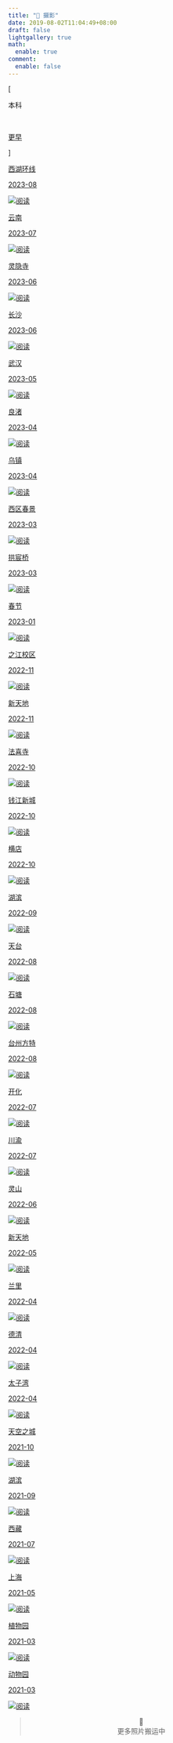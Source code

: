 ```yaml
---
title: "📸 摄影"
date: 2019-08-02T11:04:49+08:00
draft: false
lightgallery: true
math:
  enable: true
comment:
  enable: false
---
```


<div class="nav-tab">
  <p class="bord">[</p>
  <p class="now">本科</p>&nbsp;
  <a href="../photo-earler"><p class="not">更早</p></a>
  <p class="bord">]</p>
</div>

<div class="subpage-box">
  <div class="subpage-box-cover">
    <a href="" data-pjax-state="">
      <p class="image-caption">西湖环线</p>
      <p class="image-description">2023-08</p>
      <img alt="阅读" data-src="" src="https://z1.ax1x.com/2023/11/08/pi1avCR.jpg" data-loaded="true">
    </a>
  </div>
  <div class="subpage-box-cover">
    <a href="" data-pjax-state="">
      <p class="image-caption">云南</p>
      <p class="image-description">2023-07</p>
      <img alt="阅读" data-src="" src="https://z1.ax1x.com/2023/11/07/pi1MON8.jpg" data-loaded="true">
    </a>
  </div>
  <div class="subpage-box-cover">
    <a href="./changsha" data-pjax-state="">
      <p class="image-caption">灵隐寺</p>
      <p class="image-description">2023-06</p>
      <img alt="阅读" data-src="" src="https://z1.ax1x.com/2023/11/08/pi1aLE4.jpg" data-loaded="true">
    </a>
  </div>
  <div class="subpage-box-cover">
    <a href="./changsha" data-pjax-state="">
      <p class="image-caption">长沙</p>
      <p class="image-description">2023-06</p>
      <img alt="阅读" data-src="" src="https://z1.ax1x.com/2023/10/29/pie5xDx.jpg" data-loaded="true">
    </a>
  </div>
  <div class="subpage-box-cover">
    <a href="" data-pjax-state="">
      <p class="image-caption">武汉</p>
      <p class="image-description">2023-05</p>
      <img alt="阅读" data-src="" src="https://z1.ax1x.com/2023/11/07/pi1Mzcj.jpg" data-loaded="true">
    </a>
  </div>
  <div class="subpage-box-cover">
    <a href="" data-pjax-state="">
      <p class="image-caption">良渚</p>
      <p class="image-description">2023-04</p>
      <img alt="阅读" data-src="" src="https://z1.ax1x.com/2023/11/08/pi1abbF.jpg" data-loaded="true">
    </a>
  </div>
  <div class="subpage-box-cover">
    <a href="" data-pjax-state="">
      <p class="image-caption">乌镇</p>
      <p class="image-description">2023-04</p>
      <img alt="阅读" data-src="" src="https://z1.ax1x.com/2023/11/07/pi1Mx3Q.jpg" data-loaded="true">
    </a>
  </div>
  <div class="subpage-box-cover">
    <a href="" data-pjax-state="">
      <p class="image-caption">西区春景</p>
      <p class="image-description">2023-03</p>
      <img alt="阅读" data-src="" src="https://z1.ax1x.com/2023/11/07/pi1MX4S.jpg" data-loaded="true">
    </a>
  </div>
  <div class="subpage-box-cover">
    <a href="" data-pjax-state="">
      <p class="image-caption">拱宸桥</p>
      <p class="image-description">2023-03</p>
      <img alt="阅读" data-src="" src="https://z1.ax1x.com/2023/11/07/pi1MbHP.jpg" data-loaded="true">
    </a>
  </div>
  <div class="subpage-box-cover">
    <a href="" data-pjax-state="">
      <p class="image-caption">春节</p>
      <p class="image-description">2023-01</p>
      <img alt="阅读" data-src="" src="https://z1.ax1x.com/2023/11/07/pi1MLAf.jpg" data-loaded="true">
    </a>
  </div>
  <div class="subpage-box-cover">
    <a href="" data-pjax-state="">
      <p class="image-caption">之江校区</p>
      <p class="image-description">2022-11</p>
      <img alt="阅读" data-src="" src="https://z1.ax1x.com/2023/11/07/pi1M7nI.jpg" data-loaded="true">
    </a>
  </div>
  <div class="subpage-box-cover">
    <a href="" data-pjax-state="">
      <p class="image-caption">新天地</p>
      <p class="image-description">2022-11</p>
      <img alt="阅读" data-src="" src="https://z1.ax1x.com/2023/11/08/pi1aOUJ.jpg" data-loaded="true">
    </a>
  </div>
  <div class="subpage-box-cover">
    <a href="" data-pjax-state="">
      <p class="image-caption">法喜寺</p>
      <p class="image-description">2022-10</p>
      <img alt="阅读" data-src="" src="https://z1.ax1x.com/2023/11/07/pi1MHBt.jpg" data-loaded="true">
    </a>
  </div>
  <div class="subpage-box-cover">
    <a href="" data-pjax-state="">
      <p class="image-caption">钱江新城</p>
      <p class="image-description">2022-10</p>
      <img alt="阅读" data-src="" src="https://z1.ax1x.com/2023/11/08/pi1a7uT.jpg" data-loaded="true">
    </a>
  </div>
  <div class="subpage-box-cover">
    <a href="" data-pjax-state="">
      <p class="image-caption">横店</p>
      <p class="image-description">2022-10</p>
      <img alt="阅读" data-src="" src="https://z1.ax1x.com/2023/11/08/pi1aHDU.jpg" data-loaded="true">
    </a>
  </div>
  <div class="subpage-box-cover">
    <a href="" data-pjax-state="">
      <p class="image-caption">湖滨</p>
      <p class="image-description">2022-09</p>
      <img alt="阅读" data-src="" src="https://z1.ax1x.com/2023/11/08/pi1aIg0.jpg" data-loaded="true">
    </a>
  </div>
  <div class="subpage-box-cover">
    <a href="" data-pjax-state="">
      <p class="image-caption">天台</p>
      <p class="image-description">2022-08</p>
      <img alt="阅读" data-src="" src="https://z1.ax1x.com/2023/11/08/pi1aX59.jpg" data-loaded="true">
    </a>
  </div>
  <div class="subpage-box-cover">
    <a href="" data-pjax-state="">
      <p class="image-caption">石塘</p>
      <p class="image-description">2022-08</p>
      <img alt="阅读" data-src="" src="https://z1.ax1x.com/2023/11/08/pi1sYRJ.jpg" data-loaded="true">
    </a>
  </div>
  <div class="subpage-box-cover">
    <a href="" data-pjax-state="">
      <p class="image-caption">台州方特</p>
      <p class="image-description">2022-08</p>
      <img alt="阅读" data-src="" src="https://z1.ax1x.com/2023/11/08/pi1sas1.jpg" data-loaded="true">
    </a>
  </div>
  <div class="subpage-box-cover">
    <a href="" data-pjax-state="">
      <p class="image-caption">开化</p>
      <p class="image-description">2022-07</p>
      <img alt="阅读" data-src="" src="https://z1.ax1x.com/2023/11/08/pi1sUMR.jpg" data-loaded="true">
    </a>
  </div>
  <div class="subpage-box-cover">
    <a href="" data-pjax-state="">
      <p class="image-caption">川渝</p>
      <p class="image-description">2022-07</p>
      <img alt="阅读" data-src="" src="https://z1.ax1x.com/2023/11/08/pi1s3IU.jpg" data-loaded="true">
    </a>
  </div>
  <div class="subpage-box-cover">
    <a href="" data-pjax-state="">
      <p class="image-caption">灵山</p>
      <p class="image-description">2022-06</p>
      <img alt="阅读" data-src="" src="https://z1.ax1x.com/2023/11/08/pi1slZV.jpg" data-loaded="true">
    </a>
  </div>
  <div class="subpage-box-cover">
    <a href="" data-pjax-state="">
      <p class="image-caption">新天地</p>
      <p class="image-description">2022-05</p>
      <img alt="阅读" data-src="" src="https://z1.ax1x.com/2023/11/08/pi1s1aT.jpg" data-loaded="true">
    </a>
  </div>
  <div class="subpage-box-cover">
    <a href="" data-pjax-state="">
      <p class="image-caption">兰里</p>
      <p class="image-description">2022-04</p>
      <img alt="阅读" data-src="" src="https://z1.ax1x.com/2023/11/08/pi1sJG4.jpg" data-loaded="true">
    </a>
  </div>
  <div class="subpage-box-cover">
    <a href="" data-pjax-state="">
      <p class="image-caption">德清</p>
      <p class="image-description">2022-04</p>
      <img alt="阅读" data-src="" src="https://z1.ax1x.com/2023/11/08/pi1sGiF.jpg" data-loaded="true">
    </a>
  </div>
  <div class="subpage-box-cover">
    <a href="" data-pjax-state="">
      <p class="image-caption">太子湾</p>
      <p class="image-description">2022-04</p>
      <img alt="阅读" data-src="" src="https://z1.ax1x.com/2023/11/08/pi1T5GR.jpg" data-loaded="true">
    </a>
  </div>
  <div class="subpage-box-cover">
    <a href="" data-pjax-state="">
      <p class="image-caption">天空之城</p>
      <p class="image-description">2021-10</p>
      <img alt="阅读" data-src="" src="https://z1.ax1x.com/2023/11/08/pi1TWa4.jpg" data-loaded="true">
    </a>
  </div>
  <div class="subpage-box-cover">
    <a href="" data-pjax-state="">
      <p class="image-caption">湖滨</p>
      <p class="image-description">2021-09</p>
      <img alt="阅读" data-src="" src="https://z1.ax1x.com/2023/11/08/pi1TRZF.jpg" data-loaded="true">
    </a>
  </div>
  <div class="subpage-box-cover">
    <a href="" data-pjax-state="">
      <p class="image-caption">西藏</p>
      <p class="image-description">2021-07</p>
      <img alt="阅读" data-src="" src="https://z1.ax1x.com/2023/11/08/pi1TfIJ.jpg" data-loaded="true">
    </a>
  </div>
  <div class="subpage-box-cover">
    <a href="" data-pjax-state="">
      <p class="image-caption">上海</p>
      <p class="image-description">2021-05</p>
      <img alt="阅读" data-src="" src="https://z1.ax1x.com/2023/11/08/pi1T4i9.jpg" data-loaded="true">
    </a>
  </div>
  <div class="subpage-box-cover">
    <a href="" data-pjax-state="">
      <p class="image-caption">植物园</p>
      <p class="image-description">2021-03</p>
      <img alt="阅读" data-src="" src="https://z1.ax1x.com/2023/11/08/pi1Toxx.jpg" data-loaded="true">
    </a>
  </div>
  <div class="subpage-box-cover">
    <a href="" data-pjax-state="">
      <p class="image-caption">动物园</p>
      <p class="image-description">2021-03</p>
      <img alt="阅读" data-src="" src="https://z1.ax1x.com/2023/11/08/pi1TIR1.jpg" data-loaded="true">
    </a>
  </div>
</div>

> <center>🔐<br>更多照片搬运中</center>